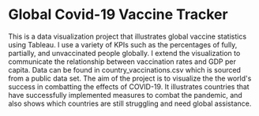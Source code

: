 # Global Covid-19 Vaccine Tracker
This is a data visualization project that illustrates global vaccine statistics using Tableau. I use a variety of KPIs such as the percentages of fully, partially, and unvaccinated people globally. I extend the visualization to communicate the relationship between vaccination rates and GDP per capita. 
Data can be found in country_vaccinations.csv which is sourced from a public data set. The aim of the project is to visualize the the world's success in combatting the effects of COVID-19. It illustrates countries that have successfully implemented measures to combat the pandemic, and also shows which countries are still struggling and need global assistance. 
